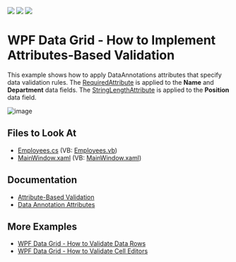 <!-- default badges list -->
![](https://img.shields.io/endpoint?url=https://codecentral.devexpress.com/api/v1/VersionRange/128650903/21.1.5%2B)
[![](https://img.shields.io/badge/Open_in_DevExpress_Support_Center-FF7200?style=flat-square&logo=DevExpress&logoColor=white)](https://supportcenter.devexpress.com/ticket/details/E3191)
[![](https://img.shields.io/badge/📖_How_to_use_DevExpress_Examples-e9f6fc?style=flat-square)](https://docs.devexpress.com/GeneralInformation/403183)
<!-- default badges end -->
# WPF Data Grid - How to Implement Attributes-Based Validation

This example shows how to apply DataAnnotations attributes that specify data validation rules. The [RequiredAttribute](https://docs.microsoft.com/en-us/dotnet/api/system.componentmodel.dataannotations.requiredattribute) is applied to the **Name** and **Department** data fields. The [StringLengthAttribute](https://docs.microsoft.com/en-us/dotnet/api/system.componentmodel.dataannotations.stringlengthattribute) is applied to the **Position** data field.

![image](https://user-images.githubusercontent.com/65009440/171389380-cf1fcfaf-a596-4062-b8b2-9555a0e7bef1.png)

<!-- default file list -->

## Files to Look At

* [Employees.cs](./CS/DXGrid_AttributesBasedValidation/Employees.cs) (VB: [Employees.vb](./VB/DXGrid_AttributesBasedValidation/Employees.vb))
* [MainWindow.xaml](./CS/DXGrid_AttributesBasedValidation/MainWindow.xaml) (VB: [MainWindow.xaml](./VB/DXGrid_AttributesBasedValidation/MainWindow.xaml))

<!-- default file list end -->

## Documentation

* [Attribute-Based Validation](https://docs.devexpress.com/WPF/9770/controls-and-libraries/data-grid/data-editing-and-validation/input-validation/attribute-based-validation)
* [Data Annotation Attributes](https://docs.devexpress.com/WPF/16863/mvvm-framework/data-annotation-attributes)

## More Examples

* [WPF Data Grid - How to Validate Data Rows](https://github.com/DevExpress-Examples/how-to-validate-data-rows-e1593)
* [WPF Data Grid - How to Validate Cell Editors](https://github.com/DevExpress-Examples/validate-cell-editors)
